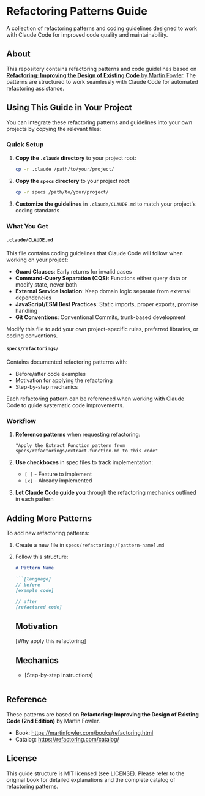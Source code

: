# Refactoring Patterns Guide

A collection of refactoring patterns and coding guidelines designed to work with Claude Code for improved code quality and maintainability.

## About

This repository contains refactoring patterns and code guidelines based on [**Refactoring: Improving the Design of Existing Code** by Martin Fowler](https://martinfowler.com/books/refactoring.html). The patterns are structured to work seamlessly with Claude Code for automated refactoring assistance.

## Using This Guide in Your Project

You can integrate these refactoring patterns and guidelines into your own projects by copying the relevant files:

### Quick Setup

1. **Copy the `.claude` directory** to your project root:
   ```bash
   cp -r .claude /path/to/your/project/
   ```

2. **Copy the `specs` directory** to your project root:
   ```bash
   cp -r specs /path/to/your/project/
   ```

3. **Customize the guidelines** in `.claude/CLAUDE.md` to match your project's coding standards

### What You Get

#### `.claude/CLAUDE.md`
This file contains coding guidelines that Claude Code will follow when working on your project:

- **Guard Clauses**: Early returns for invalid cases
- **Command-Query Separation (CQS)**: Functions either query data or modify state, never both
- **External Service Isolation**: Keep domain logic separate from external dependencies
- **JavaScript/ESM Best Practices**: Static imports, proper exports, promise handling
- **Git Conventions**: Conventional Commits, trunk-based development

Modify this file to add your own project-specific rules, preferred libraries, or coding conventions.

#### `specs/refactorings/`
Contains documented refactoring patterns with:

- Before/after code examples
- Motivation for applying the refactoring
- Step-by-step mechanics

Each refactoring pattern can be referenced when working with Claude Code to guide systematic code improvements.

### Workflow

1. **Reference patterns** when requesting refactoring:
   ```
   "Apply the Extract Function pattern from specs/refactorings/extract-function.md to this code"
   ```

2. **Use checkboxes** in spec files to track implementation:
   - `[ ]` - Feature to implement
   - `[x]` - Already implemented

3. **Let Claude Code guide you** through the refactoring mechanics outlined in each pattern

## Adding More Patterns

To add new refactoring patterns:

1. Create a new file in `specs/refactorings/[pattern-name].md`
2. Follow this structure:
   ```markdown
   # Pattern Name

   ```[language]
   // before
   [example code]

   // after
   [refactored code]
   ```

   ## Motivation
   [Why apply this refactoring]

   ## Mechanics
   - [Step-by-step instructions]
   ```

## Reference

These patterns are based on **Refactoring: Improving the Design of Existing Code (2nd Edition)** by Martin Fowler.

- Book: https://martinfowler.com/books/refactoring.html
- Catalog: https://refactoring.com/catalog/

## License

This guide structure is MIT licensed (see LICENSE). Please refer to the original book for detailed explanations and the complete catalog of refactoring patterns.
